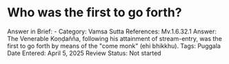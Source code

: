 # Who was the first to go forth?

Answer in Brief: -
 Category: Vamsa
Sutta References: Mv.1.6.32.1
Answer: The Venerable Koṇḍañña, following his attainment of stream-entry, was the first to go forth by means of the "come monk" (ehi bhikkhu).
Tags: Puggala
Date Entered: April 5, 2025
Review Status: Not started